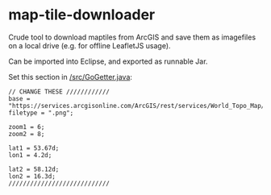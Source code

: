 # map-tile-downloader
Crude tool to download maptiles from ArcGIS and save them as imagefiles on a local drive (e.g. for offline LeafletJS usage).

Can be imported into Eclipse, and exported as runnable Jar.

Set this section in [/src/GoGetter.java](https://github.com/jsteffensen/map-tile-downloader/blob/master/src/GoGetter.java):
```
// CHANGE THESE ////////////
base = "https://services.arcgisonline.com/ArcGIS/rest/services/World_Topo_Map/MapServer/tile/";
filetype = ".png";

zoom1 = 6;
zoom2 = 8;

lat1 = 53.67d;
lon1 = 4.2d;

lat2 = 58.12d;
lon2 = 16.3d;
////////////////////////////
    
```
